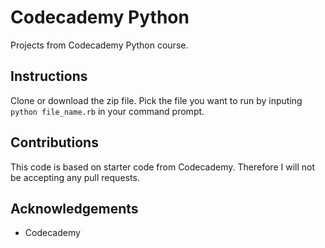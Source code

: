 # Codecademy Python
Projects from Codecademy Python course.

## Instructions 
Clone or download the zip file. Pick the file you want to run by inputing ``python file_name.rb`` in your command prompt.

## Contributions
This code is based on starter code from Codecademy. Therefore I will not be accepting any pull requests.

## Acknowledgements 
* Codecademy

